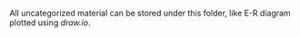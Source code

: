All uncategorized material can be stored under this folder, like E-R diagram plotted using *draw.io*.
